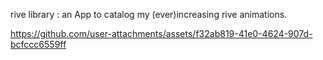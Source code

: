 rive library : an App to catalog my (ever)increasing rive animations.



https://github.com/user-attachments/assets/f32ab819-41e0-4624-907d-bcfccc6559ff

